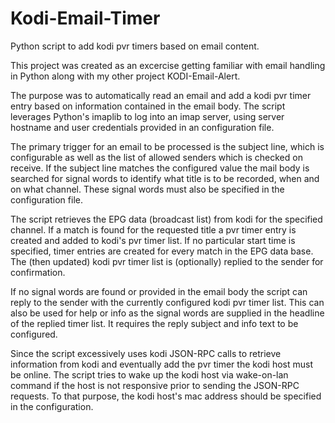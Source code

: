 # Kodi-Email-Timer
Python script to add kodi pvr timers based on email content.

This project was created as an excercise getting familiar with email handling in Python along with my other project KODI-Email-Alert.

The purpose was to automatically read an email and add a kodi pvr timer entry based on information contained in the email body.
The script leverages Python's imaplib to log into an imap server, using server hostname and user credentials provided in an configuration file. 

The primary trigger for an email to be processed is the subject line, which is configurable as well as the list of allowed senders which is checked on receive. If the subject line matches the configured value the mail body is searched for signal words to identify what title is to be recorded, when and on what channel. These signal words must also be specified in the configuration file.

The script retrieves the EPG data (broadcast list) from kodi for the specified channel. If a match is found for the requested title a pvr timer entry is created and added to kodi's pvr timer list. If no particular start time is specified, timer entries are created for every match in the EPG data base. The (then updated) kodi pvr timer list is (optionally) replied to the sender for confirmation.

If no signal words are found or provided in the email body the script can reply to the sender with the currently configured kodi pvr timer list. This can also be used for help or info as the signal words are supplied in the headline of the replied timer list. It requires the reply subject and info text to be configured. 

Since the script excessively uses kodi JSON-RPC calls to retrieve information from kodi and eventually add the pvr timer the kodi host must be online. The script tries to wake up the kodi host via wake-on-lan command if the host is not responsive prior to sending the JSON-RPC requests. To that purpose, the kodi host's mac address should be specified in the configuration.
